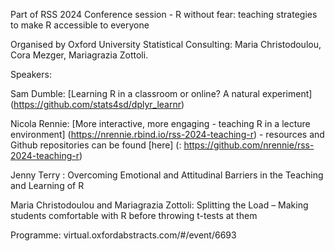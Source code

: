 Part of RSS 2024 Conference session - R without fear: teaching strategies to make R accessible to everyone

Organised by Oxford University Statistical Consulting: Maria Christodoulou, Cora Mezger, Mariagrazia Zottoli.

Speakers:

Sam Dumble: [Learning R in a classroom or online? A natural experiment] (https://github.com/stats4sd/dplyr_learnr)

Nicola Rennie: [More interactive, more engaging - teaching R in a lecture environment] (https://nrennie.rbind.io/rss-2024-teaching-r) - resources and Github repositories can be found [here] (: https://github.com/nrennie/rss-2024-teaching-r)

Jenny Terry : Overcoming Emotional and Attitudinal Barriers in the Teaching and Learning of R

Maria Christodoulou and Mariagrazia Zottoli: Splitting the Load – Making students comfortable with R before throwing t-tests at them

Programme: virtual.oxfordabstracts.com/#/event/6693
